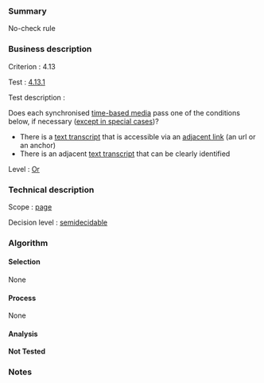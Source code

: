 ### Summary

No-check rule

### Business description

Criterion : 4.13

Test : [4.13.1](http://www.accessiweb.org/index.php/accessiweb-22-english-version.html#test-4-13-1)

Test description :

Does each synchronised [time-based
media](http://www.accessiweb.org/index.php/glossary-76.html#mMediaTemp)
pass one of the conditions below, if necessary ([except in special cases](http://www.accessiweb.org/index.php/glossary-76.html#cpCrit4- "Special cases for criterion 4.13"))? 

-   There is a [text
    transcript](http://www.accessiweb.org/index.php/glossary-76.html#mTranscriptTextuel)
    that is accessible via an [adjacent
    link](http://www.accessiweb.org/index.php/glossary-76.html#mLienAdj)
    (an url or an anchor)
-   There is an adjacent [text
    transcript](http://www.accessiweb.org/index.php/glossary-76.html#mTranscriptTextuel)
    that can be clearly identified

Level : [Or](/en/category/rules-design/accessiweb-11/level/or)

### Technical description

Scope : [page](/en/category/rules-design/accessiweb-11/scope/page)

Decision level :
[semidecidable](/en/category/rules-design/accessiweb-11/decision-level/semidecidable)

### Algorithm

#### Selection

None

#### Process

None

#### Analysis

**Not Tested**

### Notes


